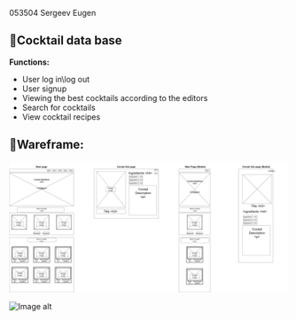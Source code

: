 053504 Sergeev Eugen
## 🔻**Cocktail data base**

**Functions:**
* User log in\log out
* User signup
* Viewing the best cocktails according to the editors
* Search for cocktails
* View cocktail recipes


## 🔻**Wareframe:**

![Image alt](https://github.com/evilgeniy/mdkursa4/blob/main/Wireframe.png)

![Image alt](https://drive.google.com/file/d/1XgxmmO3iVL0P1r8XJFSr6NkKAcwKP6Fq/view)
